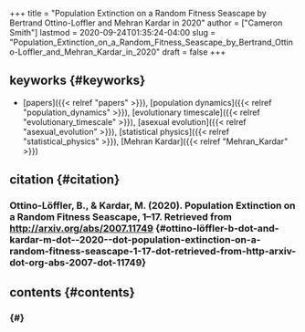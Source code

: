 +++
title = "Population Extinction on a Random Fitness Seascape by Bertrand Ottino-Loffler and Mehran Kardar in 2020"
author = ["Cameron Smith"]
lastmod = 2020-09-24T01:35:24-04:00
slug = "Population_Extinction_on_a_Random_Fitness_Seascape_by_Bertrand_Ottino-Loffler_and_Mehran_Kardar_in_2020"
draft = false
+++

## keyworks {#keyworks}

-   [papers]({{< relref "papers" >}}), [population dynamics]({{< relref "population_dynamics" >}}), [evolutionary timescale]({{< relref "evolutionary_timescale" >}}), [asexual evolution]({{< relref "asexual_evolution" >}}), [statistical physics]({{< relref "statistical_physics" >}}), [Mehran Kardar]({{< relref "Mehran_Kardar" >}})


## citation {#citation}


### Ottino-Löffler, B., & Kardar, M. (2020). Population Extinction on a Random Fitness Seascape, 1–17. Retrieved from <http://arxiv.org/abs/2007.11749> {#ottino-löffler-b-dot-and-kardar-m-dot--2020--dot-population-extinction-on-a-random-fitness-seascape-1-17-dot-retrieved-from-http-arxiv-dot-org-abs-2007-dot-11749}


## contents {#contents}


###  {#}
